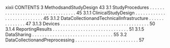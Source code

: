 xixii CONTENTS
3 MethodsandStudyDesign 43
3.1 StudyProcedures . . . . . . . . . . . . . . . . . . . . . . . . . . . . . . . . . . 45
3.1.1 ClinicalStudyDesign . . . . . . . . . . . . . . . . . . . . . . . . . . . 45
3.1.2 DataCollectionandTechnicalInfrastructure . . . . . . . . . . . . . . 47
3.1.3 Devices . . . . . . . . . . . . . . . . . . . . . . . . . . . . . . . . . . . 50
3.1.4 ReportingResults . . . . . . . . . . . . . . . . . . . . . . . . . . . . . . 51
3.1.5 DataSharing . . . . . . . . . . . . . . . . . . . . . . . . . . . . . . . . 55
3.2 DataCollectionandPreprocessing . . . . . . . . . . . . . . . . . . . . . . . . . 57